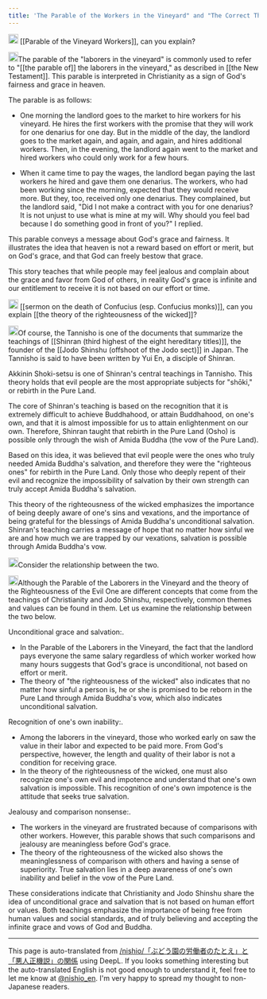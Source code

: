 ```yaml
---
title: 'The Parable of the Workers in the Vineyard" and "The Correct Theory of the Evil One."'
---
```



<img src='https://scrapbox.io/api/pages/nishio-en/nishio/icon' alt='nishio.icon' height="19.5"/> [[Parable of the Vineyard Workers]], can you explain?

<img src='https://scrapbox.io/api/pages/nishio-en/gpt/icon' alt='gpt.icon' height="19.5"/>The parable of the "laborers in the vineyard" is commonly used to refer to "[[the parable of]] the laborers in the vineyard," as described in [[the New Testament]]. This parable is interpreted in Christianity as a sign of God's fairness and grace in heaven.

The parable is as follows:

- One morning the landlord goes to the market to hire workers for his vineyard. He hires the first workers with the promise that they will work for one denarius for one day. But in the middle of the day, the landlord goes to the market again, and again, and again, and hires additional workers. Then, in the evening, the landlord again went to the market and hired workers who could only work for a few hours.

- When it came time to pay the wages, the landlord began paying the last workers he hired and gave them one denarius. The workers, who had been working since the morning, expected that they would receive more. But they, too, received only one denarius. They complained, but the landlord said, "Did I not make a contract with you for one denarius? It is not unjust to use what is mine at my will. Why should you feel bad because I do something good in front of you?" I replied.

This parable conveys a message about God's grace and fairness. It illustrates the idea that heaven is not a reward based on effort or merit, but on God's grace, and that God can freely bestow that grace.

This story teaches that while people may feel jealous and complain about the grace and favor from God of others, in reality God's grace is infinite and our entitlement to receive it is not based on our effort or time.

<img src='https://scrapbox.io/api/pages/nishio-en/nishio/icon' alt='nishio.icon' height="19.5"/> [[sermon on the death of Confucius (esp. Confucius monks)]], can you explain [[the theory of the righteousness of the wicked]]?

<img src='https://scrapbox.io/api/pages/nishio-en/gpt/icon' alt='gpt.icon' height="19.5"/>Of course, the Tannisho is one of the documents that summarize the teachings of [[Shinran (third highest of the eight hereditary titles)]], the founder of the [[Jodo Shinshu (offshoot of the Jodo sect)]] in Japan. The Tannisho is said to have been written by Yui En, a disciple of Shinran.

Akkinin Shoki-setsu is one of Shinran's central teachings in Tannisho. This theory holds that evil people are the most appropriate subjects for "shōki," or rebirth in the Pure Land.

The core of Shinran's teaching is based on the recognition that it is extremely difficult to achieve Buddhahood, or attain Buddhahood, on one's own, and that it is almost impossible for us to attain enlightenment on our own. Therefore, Shinran taught that rebirth in the Pure Land (Osho) is possible only through the wish of Amida Buddha (the vow of the Pure Land).

Based on this idea, it was believed that evil people were the ones who truly needed Amida Buddha's salvation, and therefore they were the "righteous ones" for rebirth in the Pure Land. Only those who deeply repent of their evil and recognize the impossibility of salvation by their own strength can truly accept Amida Buddha's salvation.

This theory of the righteousness of the wicked emphasizes the importance of being deeply aware of one's sins and vexations, and the importance of being grateful for the blessings of Amida Buddha's unconditional salvation. Shinran's teaching carries a message of hope that no matter how sinful we are and how much we are trapped by our vexations, salvation is possible through Amida Buddha's vow.

<img src='https://scrapbox.io/api/pages/nishio-en/nishio/icon' alt='nishio.icon' height="19.5"/>Consider the relationship between the two.

<img src='https://scrapbox.io/api/pages/nishio-en/gpt/icon' alt='gpt.icon' height="19.5"/>Although the Parable of the Laborers in the Vineyard and the theory of the Righteousness of the Evil One are different concepts that come from the teachings of Christianity and Jodo Shinshu, respectively, common themes and values can be found in them. Let us examine the relationship between the two below.

Unconditional grace and salvation:.
- In the Parable of the Laborers in the Vineyard, the fact that the landlord pays everyone the same salary regardless of which worker worked how many hours suggests that God's grace is unconditional, not based on effort or merit.
- The theory of "the righteousness of the wicked" also indicates that no matter how sinful a person is, he or she is promised to be reborn in the Pure Land through Amida Buddha's vow, which also indicates unconditional salvation.

Recognition of one's own inability:.
- Among the laborers in the vineyard, those who worked early on saw the value in their labor and expected to be paid more. From God's perspective, however, the length and quality of their labor is not a condition for receiving grace.
- In the theory of the righteousness of the wicked, one must also recognize one's own evil and impotence and understand that one's own salvation is impossible. This recognition of one's own impotence is the attitude that seeks true salvation.

Jealousy and comparison nonsense:.
- The workers in the vineyard are frustrated because of comparisons with other workers. However, this parable shows that such comparisons and jealousy are meaningless before God's grace.
- The theory of the righteousness of the wicked also shows the meaninglessness of comparison with others and having a sense of superiority. True salvation lies in a deep awareness of one's own inability and belief in the vow of the Pure Land.

These considerations indicate that Christianity and Jodo Shinshu share the idea of unconditional grace and salvation that is not based on human effort or values. Both teachings emphasize the importance of being free from human values and social standards, and of truly believing and accepting the infinite grace and vows of God and Buddha.

---
This page is auto-translated from [/nishio/「ぶどう園の労働者のたとえ」と「悪人正機説」の関係](https://scrapbox.io/nishio/「ぶどう園の労働者のたとえ」と「悪人正機説」の関係) using DeepL. If you looks something interesting but the auto-translated English is not good enough to understand it, feel free to let me know at [@nishio_en](https://twitter.com/nishio_en). I'm very happy to spread my thought to non-Japanese readers.